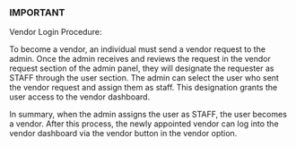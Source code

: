 
### IMPORTANT
Vendor Login Procedure:

To become a vendor, an individual must send a vendor request to the admin. Once the admin receives and reviews the request in the vendor request section of the admin panel, they will designate the requester as STAFF through the user section. The admin can select the user who sent the vendor request and assign them as staff. This designation grants the user access to the vendor dashboard.

In summary, when the admin assigns the user as STAFF, the user becomes a vendor. After this process, the newly appointed vendor can log into the vendor dashboard via the vendor button in the vendor option.
